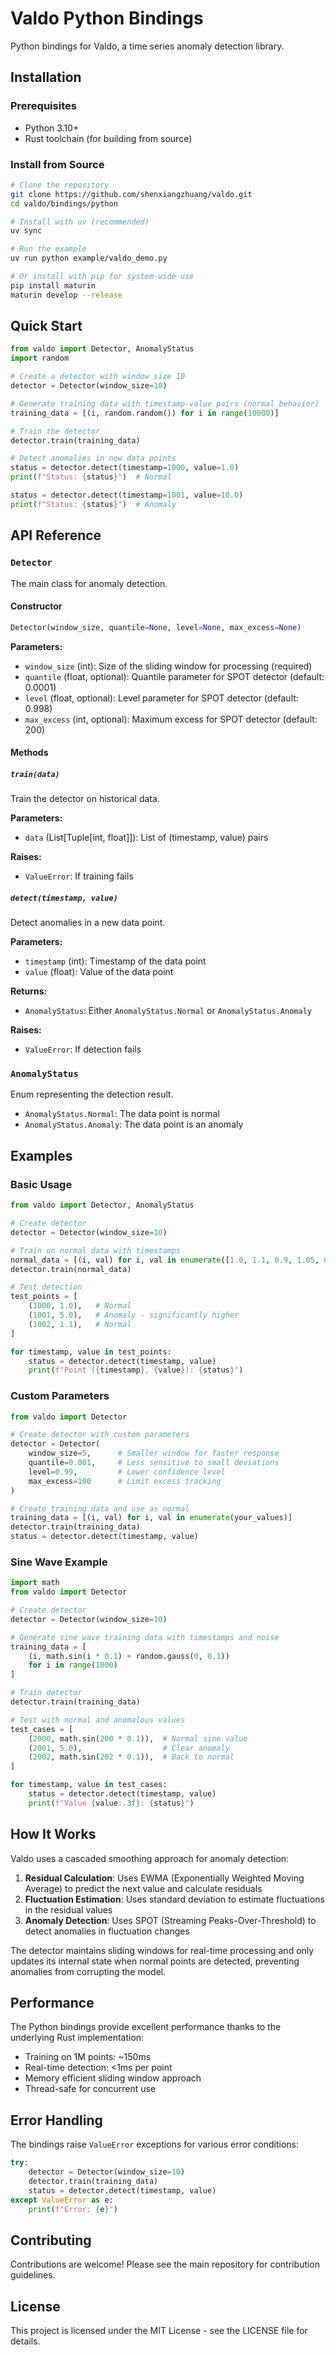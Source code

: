 # Valdo Python Bindings

Python bindings for Valdo, a time series anomaly detection library.

## Installation

### Prerequisites

- Python 3.10+
- Rust toolchain (for building from source)

### Install from Source

```bash
# Clone the repository
git clone https://github.com/shenxiangzhuang/valdo.git
cd valdo/bindings/python

# Install with uv (recommended)
uv sync

# Run the example
uv run python example/valdo_demo.py

# Or install with pip for system-wide use
pip install maturin
maturin develop --release
```

## Quick Start

```python
from valdo import Detector, AnomalyStatus
import random

# Create a detector with window size 10
detector = Detector(window_size=10)

# Generate training data with timestamp-value pairs (normal behavior)
training_data = [(i, random.random()) for i in range(10000)]

# Train the detector
detector.train(training_data)

# Detect anomalies in new data points
status = detector.detect(timestamp=1000, value=1.0)
print(f"Status: {status}")  # Normal

status = detector.detect(timestamp=1001, value=10.0)  
print(f"Status: {status}")  # Anomaly
```

## API Reference

### `Detector`

The main class for anomaly detection.

#### Constructor

```python
Detector(window_size, quantile=None, level=None, max_excess=None)
```

**Parameters:**
- `window_size` (int): Size of the sliding window for processing (required)
- `quantile` (float, optional): Quantile parameter for SPOT detector (default: 0.0001)
- `level` (float, optional): Level parameter for SPOT detector (default: 0.998)  
- `max_excess` (int, optional): Maximum excess for SPOT detector (default: 200)

#### Methods

##### `train(data)`

Train the detector on historical data.

**Parameters:**
- `data` (List[Tuple[int, float]]): List of (timestamp, value) pairs

**Raises:**
- `ValueError`: If training fails

##### `detect(timestamp, value)`

Detect anomalies in a new data point.

**Parameters:**
- `timestamp` (int): Timestamp of the data point
- `value` (float): Value of the data point

**Returns:**
- `AnomalyStatus`: Either `AnomalyStatus.Normal` or `AnomalyStatus.Anomaly`

**Raises:**
- `ValueError`: If detection fails

### `AnomalyStatus`

Enum representing the detection result.

- `AnomalyStatus.Normal`: The data point is normal
- `AnomalyStatus.Anomaly`: The data point is an anomaly

## Examples

### Basic Usage

```python
from valdo import Detector, AnomalyStatus

# Create detector
detector = Detector(window_size=10)

# Train on normal data with timestamps
normal_data = [(i, val) for i, val in enumerate([1.0, 1.1, 0.9, 1.05, 0.95, 1.2, 0.8, 1.15, 0.85, 1.25] * 100)]
detector.train(normal_data)

# Test detection
test_points = [
    (1000, 1.0),   # Normal
    (1001, 5.0),   # Anomaly - significantly higher
    (1002, 1.1),   # Normal
]

for timestamp, value in test_points:
    status = detector.detect(timestamp, value)
    print(f"Point ({timestamp}, {value}): {status}")
```

### Custom Parameters

```python
from valdo import Detector

# Create detector with custom parameters
detector = Detector(
    window_size=5,      # Smaller window for faster response
    quantile=0.001,     # Less sensitive to small deviations
    level=0.99,         # Lower confidence level
    max_excess=100      # Limit excess tracking
)

# Create training data and use as normal
training_data = [(i, val) for i, val in enumerate(your_values)]
detector.train(training_data)
status = detector.detect(timestamp, value)
```

### Sine Wave Example

```python
import math
from valdo import Detector

# Create detector
detector = Detector(window_size=10)

# Generate sine wave training data with timestamps and noise
training_data = [
    (i, math.sin(i * 0.1) + random.gauss(0, 0.1)) 
    for i in range(1000)
]

# Train detector
detector.train(training_data)

# Test with normal and anomalous values
test_cases = [
    (2000, math.sin(200 * 0.1)),  # Normal sine value
    (2001, 5.0),                  # Clear anomaly
    (2002, math.sin(202 * 0.1)),  # Back to normal
]

for timestamp, value in test_cases:
    status = detector.detect(timestamp, value)
    print(f"Value {value:.3f}: {status}")
```

## How It Works

Valdo uses a cascaded smoothing approach for anomaly detection:

1. **Residual Calculation**: Uses EWMA (Exponentially Weighted Moving Average) to predict the next value and calculate residuals
2. **Fluctuation Estimation**: Uses standard deviation to estimate fluctuations in the residual values
3. **Anomaly Detection**: Uses SPOT (Streaming Peaks-Over-Threshold) to detect anomalies in fluctuation changes

The detector maintains sliding windows for real-time processing and only updates its internal state when normal points are detected, preventing anomalies from corrupting the model.

## Performance

The Python bindings provide excellent performance thanks to the underlying Rust implementation:

- Training on 1M points: ~150ms
- Real-time detection: <1ms per point
- Memory efficient sliding window approach
- Thread-safe for concurrent use

## Error Handling

The bindings raise `ValueError` exceptions for various error conditions:

```python
try:
    detector = Detector(window_size=10)
    detector.train(training_data)
    status = detector.detect(timestamp, value)
except ValueError as e:
    print(f"Error: {e}")
```

## Contributing

Contributions are welcome! Please see the main repository for contribution guidelines.

## License

This project is licensed under the MIT License - see the LICENSE file for details.

